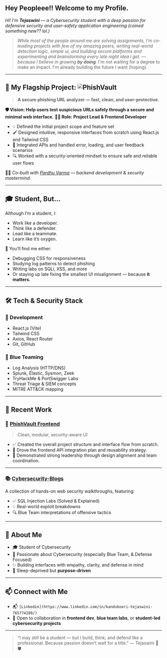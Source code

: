 ## Hey Peopleee!! Welcome to my Profile.

*Hi! I’m **Tejaswini** — a Cybersecurity student with a deep passion for defensive security and user-safety application engineering (coined something new?? lol.)*

> *While most of the people around me are solving assignments, I’m co-leading projects with few of my amazing peers, writing real-world detection logic, simple ui, and building secure platforms and experimenting and brainstorming every late night idea i get. — because I believe in growing **by doing**.*
I'm not waiting for a degree to make an impact. I'm already building the future I want (hoping).

---

## 🚀 My Flagship Project: ![PhishVault](https://github.com/Tejaswini4119/PhishVault)
> **A secure phishing URL analyzer — fast, clean, and user-protective.**

**🛡️ **Vision**: Help users test suspicious URLs safely through a secure and minimal web interface.**
**👩‍🔧 **Role**: **Project Lead & Frontend Developer****

- 💡 Defined the initial project scope and feature set
- 🖌️ Designed intuitive, responsive interfaces from scratch using React.js and Tailwind CSS
- 🔗 Integrated APIs and handled error, loading, and user feedback scenarios
- 🔍 Worked with a security-oriented mindset to ensure safe and reliable user flows

👨‍💻 *Co-built with [Pardhu Varma](https://github.com/PardhuSreeRushiVarma20060119) — backend development & security mastermind.*

---

## 🎓 Student, But…

Although I’m a student, I:
- Work like a developer.
- Think like a defender.
- Lead like a teammate.
- Learn like it’s oxygen.

💬 You’ll find me either:
- Debugging CSS for responsiveness  
- Studying log patterns to detect phishing  
- Writing labs on SQLi, XSS, and more  
- Or staying up late fixing the smallest UI misalignment — because **it matters.**

---

## 🛠️ Tech & Security Stack

### 🔧 Development
- React.js (Vite)
- Tailwind CSS
- Axios, React Router
- Git, GitHub

### 🔐 Blue Teaming
- Log Analysis (HTTP/DNS)
- Splunk, Elastic, Sysmon, Zeek
- TryHackMe & PortSwigger Labs
- Threat Triage & SIEM concepts
- MITRE ATT&CK mapping

---

## 🧪 Recent Work

### 📁 [PhishVault Frontend](https://github.com/Tejaswini4119/PhishVault/tree/main/phishvault-frontend)
> Clean, modular, security-aware UI

- ✅ Created the overall project structure and interface flow from scratch.
- 🧠 Drove the frontend API integration plan and reusability strategy.
- 👑 Demonstrated strong leadership through design alignment and team coordination.

---

### 📚 [Cybersecurity-Blogs](https://github.com/Tejaswini4119/Cybersecurity-Blogs)

A collection of hands-on web security walkthroughs, featuring:

- ✅ SQL Injection Labs (Solved & Explained)
- 💡 Real-world exploit breakdowns
- 🔍 Blue Team interpretations of offensive tactics

---

## 💬 About Me

- 🎓 Student of Cybersecurity
- 🧠 Passionate about Cybersecurity (especially Blue Team, & Defense Focused)
- ✨ Building interfaces with empathy, clarity, and defense in mind
- 🛌 Sleep-deprived but **purpose-driven**

---

## 📫 Connect with Me

- 📬 `[Linkedin](https://www.linkedin.com/in/kandukoori-tejaswini-765774289/)`
- 🤝 Open to collaboration in **frontend dev**, **blue team labs**, or **student-led cybersecurity projects**

---

> “I may still be a student — but I build, think, and defend like a professional. Because passion doesn’t wait for a title.”
— Tejaswini 🌙🛡️
